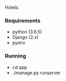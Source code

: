 Hotels

### Requirements

- python (3.6.5)
- Django (2.x)
- pyenv

### Running

- cd app
- ./manage.py runserver
